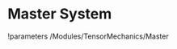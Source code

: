 <!-- MOOSE Documentation Stub: Remove this when content is added. -->

# Master System
!parameters /Modules/TensorMechanics/Master

